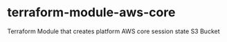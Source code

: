 # terraform-module-aws-core
Terraform Module that creates platform AWS core session state S3 Bucket
